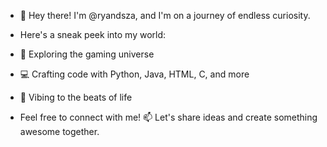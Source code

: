 - 👋 Hey there! I'm @ryandsza, and I'm on a journey of endless curiosity.

- Here's a sneak peek into my world:
- 👾 Exploring the gaming universe
- 💻 Crafting code with Python, Java, HTML, C, and more
- 🎵 Vibing to the beats of life
  
- Feel free to connect with me! 📫 Let's share ideas and create something awesome together.

<!---
DsouzaBytes/DsouzaBytes is a ✨ special ✨ repository because its `README.md` (this file) appears on your GitHub profile.
You can click the Preview link to take a look at your changes.
--->
